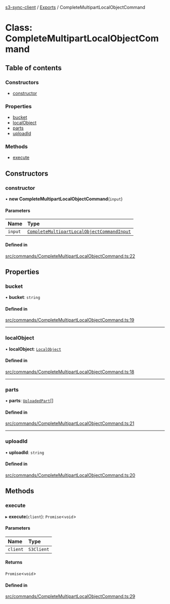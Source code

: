 [s3-sync-client](../README.md) / [Exports](../modules.md) / CompleteMultipartLocalObjectCommand

# Class: CompleteMultipartLocalObjectCommand

## Table of contents

### Constructors

- [constructor](CompleteMultipartLocalObjectCommand.md#constructor)

### Properties

- [bucket](CompleteMultipartLocalObjectCommand.md#bucket)
- [localObject](CompleteMultipartLocalObjectCommand.md#localobject)
- [parts](CompleteMultipartLocalObjectCommand.md#parts)
- [uploadId](CompleteMultipartLocalObjectCommand.md#uploadid)

### Methods

- [execute](CompleteMultipartLocalObjectCommand.md#execute)

## Constructors

### constructor

• **new CompleteMultipartLocalObjectCommand**(`input`)

#### Parameters

| Name | Type |
| :------ | :------ |
| `input` | [`CompleteMultipartLocalObjectCommandInput`](../modules.md#completemultipartlocalobjectcommandinput) |

#### Defined in

[src/commands/CompleteMultipartLocalObjectCommand.ts:22](https://github.com/jeanbmar/s3-sync-client/blob/aff45e9/src/commands/CompleteMultipartLocalObjectCommand.ts#L22)

## Properties

### bucket

• **bucket**: `string`

#### Defined in

[src/commands/CompleteMultipartLocalObjectCommand.ts:19](https://github.com/jeanbmar/s3-sync-client/blob/aff45e9/src/commands/CompleteMultipartLocalObjectCommand.ts#L19)

___

### localObject

• **localObject**: [`LocalObject`](LocalObject.md)

#### Defined in

[src/commands/CompleteMultipartLocalObjectCommand.ts:18](https://github.com/jeanbmar/s3-sync-client/blob/aff45e9/src/commands/CompleteMultipartLocalObjectCommand.ts#L18)

___

### parts

• **parts**: [`UploadedPart`](../modules.md#uploadedpart)[]

#### Defined in

[src/commands/CompleteMultipartLocalObjectCommand.ts:21](https://github.com/jeanbmar/s3-sync-client/blob/aff45e9/src/commands/CompleteMultipartLocalObjectCommand.ts#L21)

___

### uploadId

• **uploadId**: `string`

#### Defined in

[src/commands/CompleteMultipartLocalObjectCommand.ts:20](https://github.com/jeanbmar/s3-sync-client/blob/aff45e9/src/commands/CompleteMultipartLocalObjectCommand.ts#L20)

## Methods

### execute

▸ **execute**(`client`): `Promise`<`void`\>

#### Parameters

| Name | Type |
| :------ | :------ |
| `client` | `S3Client` |

#### Returns

`Promise`<`void`\>

#### Defined in

[src/commands/CompleteMultipartLocalObjectCommand.ts:29](https://github.com/jeanbmar/s3-sync-client/blob/aff45e9/src/commands/CompleteMultipartLocalObjectCommand.ts#L29)
